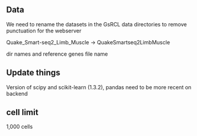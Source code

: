 ## Data

We need to rename the datasets in the GsRCL data directories to remove punctuation for the webserver

Quake_Smart-seq2_Limb_Muscle -> QuakeSmartseq2LimbMuscle

dir names and reference genes file name

## Update things

Version of scipy and scikit-learn (1.3.2), pandas need to be more recent on backend

## cell limit

1,000 cells